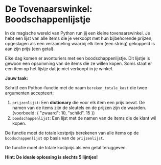 # De Tovenaarswinkel: Boodschappenlijstje

In de magische wereld van Python run jij een kleine tovenaarswinkel. Je hebt een lijst van alle items die je verkoopt met hun bijbehorende prijzen, opgeslagen als een verzameling waarbij elk item (een string) gekoppeld is aan zijn prijs (een getal).

Elke dag komen er avonturiers met een boodschappenlijstje. Dit lijstje is gewoon een opsomming van de items die ze willen kopen. Soms staat er een item op het lijstje dat je niet verkoopt in je winkel.

**Jouw taak:**

Schrijf een Python-functie met de naam `bereken_totale_kost` die twee argumenten accepteert:

1.  `prijzenlijst`: Een **dictionary** die voor elk item een prijs bevat. De namen van de items zijn de sleutels en de prijzen zijn de waarden. (voorbeeld: { "zwaard": 10, "schild", 15 })
2.  `boodschappenlijst`: Een lijst met de namen van de items die de klant wil kopen.

De functie moet de totale kostprijs berekenen van alle items op de `boodschappenlijst` op basis van de `prijzenlijst`.

De functie moet de totale kostprijs als een getal teruggeven.

**Hint: De ideale oplossing is slechts 5 lijntjes!**
